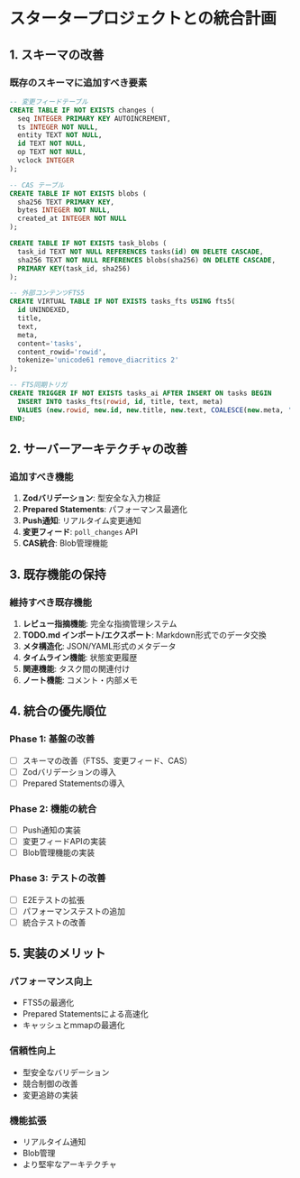 # スタータープロジェクトとの統合計画

## 1. スキーマの改善

### 既存のスキーマに追加すべき要素
```sql
-- 変更フィードテーブル
CREATE TABLE IF NOT EXISTS changes (
  seq INTEGER PRIMARY KEY AUTOINCREMENT,
  ts INTEGER NOT NULL,
  entity TEXT NOT NULL,
  id TEXT NOT NULL,
  op TEXT NOT NULL,
  vclock INTEGER
);

-- CAS テーブル
CREATE TABLE IF NOT EXISTS blobs (
  sha256 TEXT PRIMARY KEY,
  bytes INTEGER NOT NULL,
  created_at INTEGER NOT NULL
);

CREATE TABLE IF NOT EXISTS task_blobs (
  task_id TEXT NOT NULL REFERENCES tasks(id) ON DELETE CASCADE,
  sha256 TEXT NOT NULL REFERENCES blobs(sha256) ON DELETE CASCADE,
  PRIMARY KEY(task_id, sha256)
);

-- 外部コンテンツFTS5
CREATE VIRTUAL TABLE IF NOT EXISTS tasks_fts USING fts5(
  id UNINDEXED,
  title,
  text,
  meta,
  content='tasks',
  content_rowid='rowid',
  tokenize='unicode61 remove_diacritics 2'
);

-- FTS同期トリガ
CREATE TRIGGER IF NOT EXISTS tasks_ai AFTER INSERT ON tasks BEGIN
  INSERT INTO tasks_fts(rowid, id, title, text, meta)
  VALUES (new.rowid, new.id, new.title, new.text, COALESCE(new.meta, ''));
END;
```

## 2. サーバーアーキテクチャの改善

### 追加すべき機能
1. **Zodバリデーション**: 型安全な入力検証
2. **Prepared Statements**: パフォーマンス最適化
3. **Push通知**: リアルタイム変更通知
4. **変更フィード**: `poll_changes` API
5. **CAS統合**: Blob管理機能

## 3. 既存機能の保持

### 維持すべき既存機能
1. **レビュー指摘機能**: 完全な指摘管理システム
2. **TODO.md インポート/エクスポート**: Markdown形式でのデータ交換
3. **メタ構造化**: JSON/YAML形式のメタデータ
4. **タイムライン機能**: 状態変更履歴
5. **関連機能**: タスク間の関連付け
6. **ノート機能**: コメント・内部メモ

## 4. 統合の優先順位

### Phase 1: 基盤の改善
- [ ] スキーマの改善（FTS5、変更フィード、CAS）
- [ ] Zodバリデーションの導入
- [ ] Prepared Statementsの導入

### Phase 2: 機能の統合
- [ ] Push通知の実装
- [ ] 変更フィードAPIの実装
- [ ] Blob管理機能の実装

### Phase 3: テストの改善
- [ ] E2Eテストの拡張
- [ ] パフォーマンステストの追加
- [ ] 統合テストの改善

## 5. 実装のメリット

### パフォーマンス向上
- FTS5の最適化
- Prepared Statementsによる高速化
- キャッシュとmmapの最適化

### 信頼性向上
- 型安全なバリデーション
- 競合制御の改善
- 変更追跡の実装

### 機能拡張
- リアルタイム通知
- Blob管理
- より堅牢なアーキテクチャ
